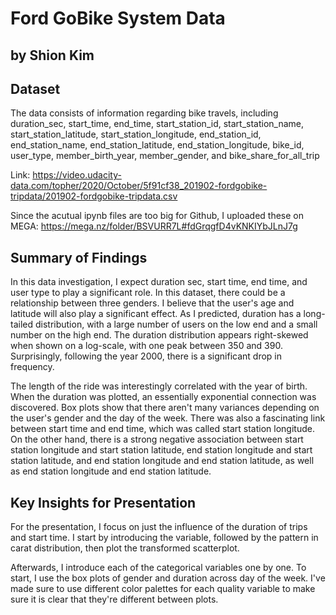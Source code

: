 # Ford GoBike System Data
## by Shion Kim


## Dataset

The data consists of information regarding bike travels, including
duration_sec, start_time, end_time, start_station_id, start_station_name, start_station_latitude, start_station_longitude, end_station_id, end_station_name, end_station_latitude, end_station_longitude, bike_id, user_type, member_birth_year, member_gender, and bike_share_for_all_trip

Link: https://video.udacity-data.com/topher/2020/October/5f91cf38_201902-fordgobike-tripdata/201902-fordgobike-tripdata.csv

Since the acutual ipynb files are too big for Github, I uploaded these on MEGA: https://mega.nz/folder/BSVURR7L#fdGrqgfD4vKNKIYbJLnJ7g


## Summary of Findings

In this data investigation, I expect duration sec, start time, end time, and user type to play a significant role. In this dataset, there could be a relationship between three genders. I believe that the user's age and latitude will also play a significant effect. As I predicted, duration has a long-tailed distribution, with a large number of users on the low end and a small number on the high end. The duration distribution appears right-skewed when shown on a log-scale, with one peak between 350 and 390. Surprisingly, following the year 2000, there is a significant drop in frequency.

The length of the ride was interestingly correlated with the year of birth. When the duration was plotted, an essentially exponential connection was discovered. Box plots show that there aren't many variances depending on the user's gender and the day of the week. There was also a fascinating link between start time and end time, which was called start station longitude. On the other hand, there is a strong negative association between start station longitude and start station latitude, end station longitude and start station latitude, and end station longitude and end station latitude, as well as end station longitude and end station latitude.


## Key Insights for Presentation

For the presentation, I focus on just the influence of the duration of trips
and start time. I start by introducing the  variable, followed by the pattern in carat distribution, then plot the
transformed scatterplot.

Afterwards, I introduce each of the categorical variables one by one. To start,
I use the box plots of gender and duration across day of the week. I've made
sure to use different color palettes for each quality variable to make sure it
is clear that they're different between plots.
